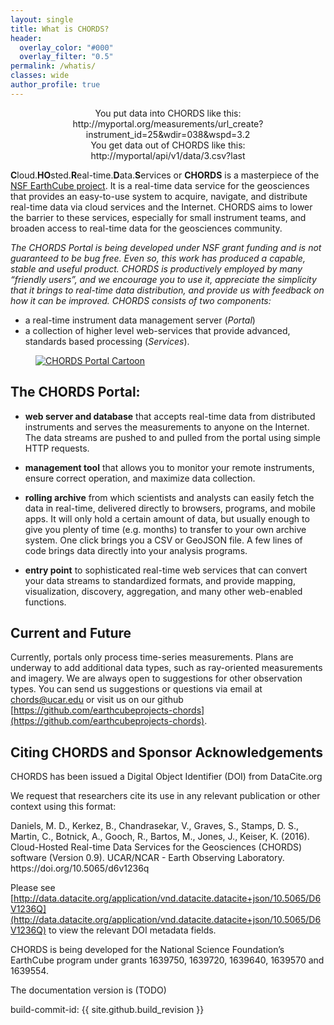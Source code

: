 ```yaml
---
layout: single
title: What is CHORDS?
header:
  overlay_color: "#000"
  overlay_filter: "0.5"
permalink: /whatis/
classes: wide
author_profile: true
---
```



<div class="well" style="text-align: center;">
  You put data into CHORDS like this:<br/>http://myportal.org/measurements/url_create?instrument_id=25&wdir=038&wspd=3.2
</div>

<div class="well" style="text-align: center;">
  You get data out of CHORDS like this:<br/>http://myportal/api/v1/data/3.csv?last
</div>

**C**loud.**HO**sted.**R**eal-time.**D**ata.**S**ervices or **CHORDS** is a masterpiece of the [NSF EarthCube project](http://earthcube.org/group/chords). It is a real-time data service for the geosciences that provides an easy-to-use system to acquire, navigate, and distribute real-time data via cloud services and the Internet. CHORDS aims to lower the barrier to these services, especially for small instrument teams, and broaden access to real-time data for the geosciences community. 

*The CHORDS Portal is being developed under NSF grant funding and is not guaranteed to be bug free. Even so, this work has produced a capable, stable and useful product. CHORDS is productively employed by many “friendly users”, and we encourage you to use it, appreciate the simplicity that it brings to real-time data distribution, and provide us with feedback on how it can be improved. CHORDS consists of two components:*


* a real-time instrument data management server (_Portal_)
* a collection of higher level web-services that provide advanced, standards based processing (_Services_).

<!-- <span class="badge center-block">This web site is about the CHORDS Portal</span> -->
<figure>
  <a href = "{{ site.baseurl }}/assets/images/overview.png"><img  class="img-responsive" src="{{ site.baseurl }}/assets/images/overview.png" alt="CHORDS Portal Cartoon"></a><!--Using liquid to set path for images.-->
</figure>

## The CHORDS Portal:
* **web server and database** that accepts real-time data from distributed instruments and serves the measurements to anyone on the Internet. The data streams are pushed to and pulled from the portal using simple HTTP requests.

* **management tool** that allows you to monitor your remote instruments, ensure correct operation, and maximize data collection.

* **rolling archive**  from which scientists and analysts can easily fetch the data in real-time, delivered directly to browsers, programs, and mobile apps. It will only hold a certain amount of data, but usually enough to give you plenty of time (e.g. months) to transfer to your own archive system. One click brings you a CSV or GeoJSON file. A few lines of code brings data directly into your analysis programs.

* **entry point** to sophisticated real-time web services that can convert your data streams to standardized formats, and provide mapping, visualization, discovery, aggregation, and many other web-enabled functions.



## Current and Future
Currently, portals only process time-series measurements. Plans are underway to add additional data types, such as ray-oriented measurements and imagery. We are always open to suggestions for other observation types. You can send us suggestions or questions via email at [chords@ucar.edu](chords@ucar.edu) or visit us on our github [https://github.com/earthcubeprojects-chords](https://github.com/earthcubeprojects-chords). 

## Citing CHORDS and Sponsor Acknowledgements

CHORDS has been issued a Digital Object Identifier (DOI) from DataCite.org

We request that researchers cite its use in any relevant publication or other context using this format:

<div class="well" style="text-align: left;">
Daniels, M. D., Kerkez, B., Chandrasekar, V., Graves, S., Stamps, D. S., Martin, C., Botnick, A., Gooch, R., Bartos, M., Jones, J., Keiser, K. (2016). Cloud-Hosted Real-time Data Services for the Geosciences (CHORDS) software (Version 0.9). UCAR/NCAR - Earth Observing Laboratory. https://doi.org/10.5065/d6v1236q
</div>

Please see [http://data.datacite.org/application/vnd.datacite.datacite+json/10.5065/D6V1236Q](http://data.datacite.org/application/vnd.datacite.datacite+json/10.5065/D6V1236Q) to view the relevant DOI metadata fields.

CHORDS is being developed for the National Science Foundation’s EarthCube program under grants 1639750, 1639720, 1639640, 1639570 and 1639554.

The documentation version is (TODO)


<!--{% raw %}{{ site.github.build_revision }}{% endraw %}.-->
 <!--there is a way to make this print the current version of a repo. So It won't need constantly updated.-->

build-commit-id: {{ site.github.build_revision }}